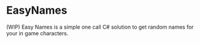 # EasyNames
(WIP) Easy Names is a simple one call C# solution to get random names for your in game characters. 
